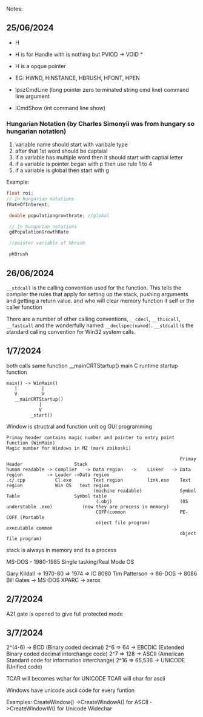 Notes:

## 25/06/2024

- H
- H is for Handle with is nothing but PVIOD -> VOID *
- H is a opque pointer 
- EG: HWND, HINSTANCE, HBRUSH, HFONT, HPEN

- lpszCmdLine (long pointer zero terminated string cmd line) command line argument
- iCmdShow (int command line show)
### Hungarian Notation (by Charles Simonyii was from hungary so hungarian notation)
1. variable name should start with varibale type
2. after that 1st word should be captaial 
3. if a variable has multiple word then it should start with captial letter
4. if a variable is pointer began with p then use rule 1 to 4
5. if a variable is global then start with g 

Example: 
   ```c 
   float roi;
   // In hungarian notations
   fRateOfInterest;

    double populationgrowthrate; //global

    // In hungarian notations
    gdPopulationGrowthRate

    //pointer variable of hbrush

    phBrush

   ```

## 26/06/2024

`__stdcall` is the calling convention used for the function. This tells the compiler the rules that apply for setting up the stack, pushing arguments and getting a return value.
and who will clear memory function it self or the caller function

There are a number of other calling conventions, `__cdecl`, `__thiscall`, `__fastcall` and the wonderfully named `__declspec(naked)`. `__stdcall` is the standard calling convention for Win32 system calls.
## 1/7/2024

both calls same function __mainCRTStartup() main C runtime startup function
```
main() -> WinMain()
   |         |
   V         V 
   __mainCRTStartup()
            |
            V
         _start()
```

Window is structral and function unit og GUI programming

```
Primay header contains magic number and pointer to entry point function (WinMain)
Magic number for Windows in MZ (mark zbikoski)

                                                                Primay Header                   Stack
humam readable -> Complier   -> Data region   ->    Linker   -> Data region         -> Loader ->Data region  
.c/.cpp           Cl.exe        Text region         link.exe    Text region            Win OS   text region
                                (machine readable)              Symbol Table                    Symbol table
                                 (.obj)                         (OS understable .exe)           (now they are process in memory)        
                                 COFF(common                    PE-COFF (Portable 
                                 object file program)           executable common 
                                                                object file program)

```

stack is always in memory and its a process 

MS-DOS - 1980-1985
Single tasking/Real Mode OS

Gary Kildall -> 1970-80 => 1974 => IC 8080
Tim Patterson -> 86-DOS -> 8086
Bill Gates    -> MS-DOS
XPARC -> xerox 


## 2/7/2024

A21 gate is opened to give full protected mode 

## 3/7/2024
2^(4-6) -> BCD (Binary coded decimal)
2^6 => 64 -> EBCDIC (Extended Binary coded decimal interchange code)
2^7 => 128 -> ASCII (American Standard code for information interchange) 
2^16 => 65,536 -> UNICODE (Unified code)

TCAR will becomes wchar for UNICODE 
TCAR will char for ascii

Windows have unicode ascii code for every funtion

Examples:
CreateWindow() ->CreateWindowA() for ASCII ->CreateWindowW() for Unicode Widechar   
